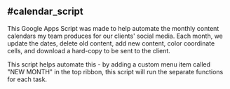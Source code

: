 #calendar_script
-
This Google Apps Script was made to help automate the monthly content calendars my team produces for our clients' social media. Each month, we update the dates, delete old content, add new content, color coordinate cells, and download a hard-copy to be sent to the client.

This script helps automate this - by adding a custom menu item called "NEW MONTH" in the top ribbon, this script will run the separate functions for each task.
